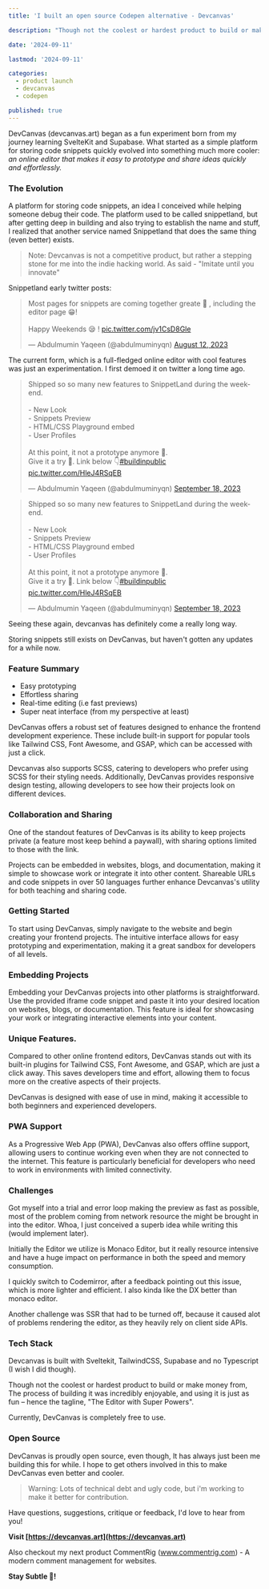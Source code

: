 ```yaml
---
title: 'I built an open source Codepen alternative - Devcanvas'

description: "Though not the coolest or hardest product to build or make money from, The process of building it was incredibly enjoyable, and using it is just as fun – hence the tagline, 'The Editor with Super Powers'"

date: '2024-09-11'

lastmod: '2024-09-11'

categories:
  - product launch
  - devcanvas
  - codepen

published: true
---
```


<!-- <svelte:head>

<script async src="https://platform.twitter.com/widgets.js" charset="utf-8"></script>

</svelte:head> -->

DevCanvas (devcanvas.art) began as a fun experiment born from my journey learning SvelteKit and Supabase. What started as a simple platform for storing code snippets quickly evolved into something much more cooler: _an online editor that makes it easy to prototype and share ideas quickly and effortlessly._

### The Evolution

A platform for storing code snippets, an idea I conceived while helping someone debug their code. The platform used to be called snippetland, but after getting deep in building and also trying to establish the name and stuff, I realized that another service named Snippetland that does the same thing (even better) exists.

> Note: Devcanvas is not a competitive product, but rather a stepping stone for me into the indie hacking world. As said - "Imitate until you innovate"

Snippetland early twitter posts:

<blockquote class="twitter-tweet"><p lang="en" dir="ltr">Most pages for snippets are coming together greate 💪 , including the editor page 😁!<br><br>Happy Weekends 😪 ! <a href="https://t.co/jv1CsD8Gle">pic.twitter.com/jv1CsD8Gle</a></p>&mdash; Abdulmumin Yaqeen (@abdulmuminyqn) <a href="https://twitter.com/abdulmuminyqn/status/1690427906751651841?ref_src=twsrc%5Etfw">August 12, 2023</a></blockquote> 
The current form, which is a full-fledged online editor with cool features was just an experimentation. I first demoed it on twitter a long time ago.

<blockquote class="twitter-tweet"><p lang="en" dir="ltr">Shipped so so many new features to SnippetLand during the weekend.<br><br>- New Look<br>- Snippets Preview<br>- HTML/CSS Playground embed<br>- User Profiles<br><br>At this point, it not a prototype anymore 🤭. <br>Give it a try 🧡. Link below 👇<a href="https://twitter.com/hashtag/buildinpublic?src=hash&amp;ref_src=twsrc%5Etfw">#buildinpublic</a> <a href="https://t.co/HleJ4RSqEB">pic.twitter.com/HleJ4RSqEB</a></p>&mdash; Abdulmumin Yaqeen (@abdulmuminyqn) <a href="https://twitter.com/abdulmuminyqn/status/1703859320478212173?ref_src=twsrc%5Etfw">September 18, 2023</a></blockquote>

<blockquote class="twitter-tweet"><p lang="en" dir="ltr">Shipped so so many new features to SnippetLand during the weekend.<br><br>- New Look<br>- Snippets Preview<br>- HTML/CSS Playground embed<br>- User Profiles<br><br>At this point, it not a prototype anymore 🤭. <br>Give it a try 🧡. Link below 👇<a href="https://twitter.com/hashtag/buildinpublic?src=hash&amp;ref_src=twsrc%5Etfw">#buildinpublic</a> <a href="https://t.co/HleJ4RSqEB">pic.twitter.com/HleJ4RSqEB</a></p>&mdash; Abdulmumin Yaqeen (@abdulmuminyqn) <a href="https://twitter.com/abdulmuminyqn/status/1703859320478212173?ref_src=twsrc%5Etfw">September 18, 2023</a></blockquote>

Seeing these again, devcanvas has definitely come a really long way.

Storing snippets still exists on DevCanvas, but haven't gotten any updates for a while now.

### Feature Summary

- Easy prototyping
- Effortless sharing
- Real-time editing (i.e fast previews)
- Super neat interface (from my perspective at least)

DevCanvas offers a robust set of features designed to enhance the frontend development experience. These include built-in support for popular tools like Tailwind CSS, Font Awesome, and GSAP, which can be accessed with just a click.

Devcanvas also supports SCSS, catering to developers who prefer using SCSS for their styling needs. Additionally, DevCanvas provides responsive design testing, allowing developers to see how their projects look on different devices.

### Collaboration and Sharing

One of the standout features of DevCanvas is its ability to keep projects private (a feature most keep behind a paywall), with sharing options limited to those with the link.

Projects can be embedded in websites, blogs, and documentation, making it simple to showcase work or integrate it into other content. Shareable URLs and code snippets in over 50 languages further enhance Devcanvas's utility for both teaching and sharing code.

### Getting Started

To start using DevCanvas, simply navigate to the website and begin creating your frontend projects. The intuitive interface allows for easy prototyping and experimentation, making it a great sandbox for developers of all levels.

### Embedding Projects

Embedding your DevCanvas projects into other platforms is straightforward. Use the provided iframe code snippet and paste it into your desired location on websites, blogs, or documentation. This feature is ideal for showcasing your work or integrating interactive elements into your content.

### Unique Features.

Compared to other online frontend editors, DevCanvas stands out with its built-in plugins for Tailwind CSS, Font Awesome, and GSAP, which are just a click away. This saves developers time and effort, allowing them to focus more on the creative aspects of their projects.

DevCanvas is designed with ease of use in mind, making it accessible to both beginners and experienced developers.

### PWA Support

As a Progressive Web App (PWA), DevCanvas also offers offline support, allowing users to continue working even when they are not connected to the internet. This feature is particularly beneficial for developers who need to work in environments with limited connectivity.

### Challenges

Got myself into a trial and error loop making the preview as fast as possible, most of the problem coming from network resource the might be brought in into the editor. Whoa, I just conceived a superb idea while writing this (would implement later).

Initially the Editor we utilize is Monaco Editor, but it really resource intensive and have a huge impact on performance in both the speed and memory consumption.

I quickly switch to Codemirror, after a feedback pointing out this issue, which is more lighter and efficient. I also kinda like the DX better than monaco editor.

Another challenge was SSR that had to be turned off, because it caused alot of problems rendering the editor, as they heavily rely on client side APIs.

### Tech Stack

Devcanvas is built with Sveltekit, TailwindCSS, Supabase and no Typescript (I wish I did though).

Though not the coolest or hardest product to build or make money from, The process of building it was incredibly enjoyable, and using it is just as fun – hence the tagline, "The Editor with Super Powers".

Currently, DevCanvas is completely free to use.

### Open Source

DevCanvas is proudly open source, even though, It has always just been me building this for while. I hope to get others involved in this to make DevCanvas even better and cooler.

> Warning: Lots of technical debt and ugly code, but i'm working to make it better for contribution.

Have questions, suggestions, critique or feedback, I'd love to hear from you!

**Visit [https://devcanvas.art](https://devcanvas.art)**

Also checkout my next product CommentRig (www.commentrig.com) - A modern comment management for websites.

**Stay Subtle 💛!**
